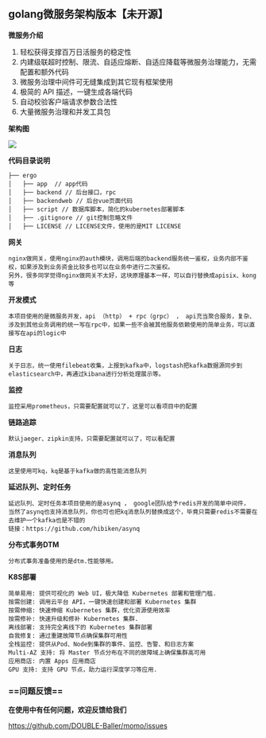 ## golang微服务架构版本【未开源】

**微服务介绍**

1. 轻松获得支撑百万日活服务的稳定性
2. 内建级联超时控制、限流、自适应熔断、自适应降载等微服务治理能力，无需配置和额外代码
3. 微服务治理中间件可无缝集成到其它现有框架使用
4. 极简的 API 描述，一键生成各端代码
5. 自动校验客户端请求参数合法性
6. 大量微服务治理和并发工具包

**架构图**

![](https://github.com/DOUBLE-Baller/momo/blob/master/doc/doc.jpg?raw=true)

**代码目录说明**

```
├── ergo
│   ├── app  // app代码
│   ├── backend // 后台接口，rpc
│   ├── backendweb // 后台vue页面代码
│   ├── script // 数据库脚本，简化的kubernetes部署脚本
│   ├── .gitignore // git控制忽略文件
│   ├── LICENSE // LICENSE文件，使用的是MIT LICENSE
```
**网关**
```
nginx做网关，使用nginx的auth模块，调用后端的backend服务统一鉴权，业务内部不鉴权，如果涉及到业务资金比较多也可以在业务中进行二次鉴权。
另外，很多同学觉得nginx做网关不太好，这块原理基本一样，可以自行替换成apisix、kong等
```
**开发模式**
```
本项目使用的是微服务开发，api （http） + rpc（grpc） ， api充当聚合服务，复杂、涉及到其他业务调用的统一写在rpc中，如果一些不会被其他服务依赖使用的简单业务，可以直接写在api的logic中
```
**日志**
```
关于日志，统一使用filebeat收集，上报到kafka中，logstash把kafka数据源同步到elasticsearch中，再通过kibana进行分析处理展示等。
```
**监控**
```
监控采用prometheus，只需要配置就可以了，这里可以看项目中的配置
```
**链路追踪**
```
默认jaeger、zipkin支持，只需要配置就可以了，可以看配置
```
**消息队列**
```
这里使用可kq，kq是基于kafka做的高性能消息队列
```
**延迟队列、定时任务**
```
延迟队列、定时任务本项目使用的是asynq ， google团队给予redis开发的简单中间件，
当然了asynq也支持消息队列，你也可也把kq消息队列替换成这个，毕竟只需要redis不需要在去维护一个kafka也是不错的
链接：https://github.com/hibiken/asynq
```
**分布式事务DTM**
```
分布式事务准备使用的是dtm.性能够用。
```
**K8S部署**
```
简单易用: 提供可视化的 Web UI，极大降低 Kubernetes 部署和管理门槛.
按需创建: 调用云平台 API，一键快速创建和部署 Kubernetes 集群
按需伸缩: 快速伸缩 Kubernetes 集群，优化资源使用效率
按需修补: 快速升级和修补 Kubernetes 集群.
离线部署: 支持完全离线下的 Kubernetes 集群部署
自我修复: 通过重建故障节点确保集群可用性
全栈监控: 提供从Pod、Node到集群的事件、监控、告警、和日志方案
Multi-AZ 支持: 将 Master 节点分布在不同的故障域上确保集群高可用
应用商店: 内置 Apps 应用商店
GPU 支持: 支持 GPU 节点，助力运行深度学习等应用.

```

### ==问题反馈==

**在使用中有任何问题，欢迎反馈给我们**

https://github.com/DOUBLE-Baller/momo/issues


